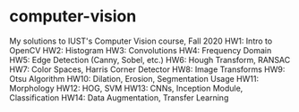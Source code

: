 # computer-vision
My solutions to IUST's Computer Vision course, Fall 2020
HW1: Intro to OpenCV
HW2: Histogram
HW3: Convolutions
HW4: Frequency Domain
HW5: Edge Detection (Canny, Sobel, etc.)
HW6: Hough Transform, RANSAC
HW7: Color Spaces, Harris Corner Detector
HW8: Image Transforms
HW9: Otsu Algorithm
HW10: Dilation, Erosion, Segmentation Usage
HW11: Morphology
HW12: HOG, SVM
HW13: CNNs, Inception Module, Classification
HW14: Data Augmentation, Transfer Learning
